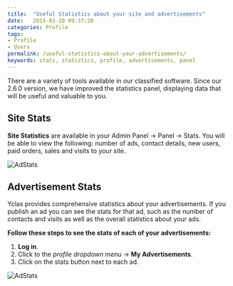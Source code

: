 ```yaml
---
title:  "Useful Statistics about your site and advertisements"
date:   2015-03-20 09:37:20
categories: Profile
tags: 
- Profile
- Users
permalink: /useful-statistics-about-your-advertisements/
keywords: stats, statistics, profile, advertisements, panel
---
```

There are a variety of tools available in our classified software. Since our 2.6.0 version, we have improved the statistics panel, displaying data that will be useful and valuable to you.

## Site Stats

**Site Statistics** are available in your Admin Panel -> Panel -> Stats. You will be able to view the following: number of ads, contact details, new users, paid orders, sales and visits to your site.

![AdStats](//docs.yclas.com/images/site-stats.png) 


## Advertisement Stats

Yclas provides comprehensive statistics about your advertisements. If you publish an ad you can see the stats for that ad, such as the number of contacts and visits as well as the overall statistics about your ads. 

**Follow these steps to see the stats of each of your advertisements:**

1. **Log in**. 
2. Click to the _profile dropdown menu_ -> **My Advertisements**.
3. Click on the stats button next to each ad.

![AdStats](//docs.yclas.com/images/ad-stats.png) 

